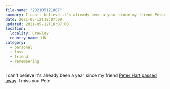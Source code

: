 ```yaml
---
file-name: "202105121807"
summary: I can't believe it's already been a year since my friend Peter Hart passed away. I miss you Pete.
date: 2021-05-12T18:07:00
updated: 2021-05-12T18:07:00
location:
  locality: Crawley
  country_name: UK
category:
  - personal
  - loss
  - friend
  - remembering
---
```


I can't believe it's already been a year since my friend [Peter Hart passed away](/writing/2020-05-12/peter-hart). I miss you Pete.
